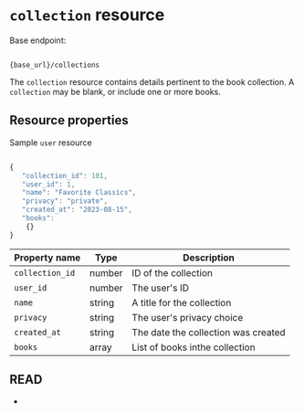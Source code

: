 # `collection` resource

Base endpoint:

```shell

{base_url}/collections
```

The `collection` resource contains details pertinent to the book collection. A `collection` may be blank, or include one or more books.

## Resource properties

Sample `user` resource

```js

{
   "collection_id": 101,
   "user_id": 1,
   "name": "Favorite Classics",
   "privacy": "private",
   "created_at": "2023-08-15",
   "books":
    {}
}
```

| Property name | Type | Description |
| ------------- | ----------- | ----------- |
| `collection_id` | number | ID of the collection |
| `user_id` | number | The user's ID |
| `name` | string | A title for the collection |
| `privacy` | string | The user's privacy choice |
| `created_at` | string | The date the collection was created |
| `books` | array | List of books inthe collection |

## READ

* 

